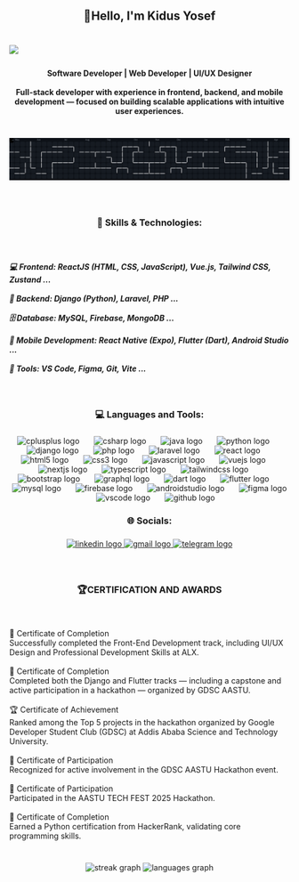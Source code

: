 <br clear="both">

<h2 align="center">👋Hello, I'm Kidus Yosef</h2>

###

<br clear="both">

<div align="left">
  <img src="https://visitor-badge.laobi.icu/badge?page_id=kid-yP.kid-yP&"  />
</div>

###

<h4 align="center">Software Developer | Web Developer | UI/UX Designer<br><br>Full-stack developer with experience in frontend, backend, and mobile development — focused on building scalable applications with intuitive user experiences.</h4>


###

<br clear="both">

<picture>
    <img alt="pacman contribution graph" src="workflows/pacman.svg">
</picture>

###

<br clear="both">

<h3 align="center">🌟 Skills & Technologies:</h3>

###

<br clear="both">

<h5 align="left">💻 Frontend: ReactJS (HTML, CSS, JavaScript), Vue.js, Tailwind CSS, Zustand ...<br><br>🧠 Backend: Django (Python), Laravel, PHP ... <br><br>🗄️ Database: MySQL, Firebase, MongoDB  ...<br><br>📱 Mobile Development: React Native (Expo), Flutter (Dart), Android Studio  ...<br><br>🧰 Tools: VS Code, Figma, Git, Vite  ...</h5>

###

<br clear="both">

<h3 align="center">💻 Languages and Tools:</h3>

###

<div align="center">
  <img src="https://cdn.jsdelivr.net/gh/devicons/devicon/icons/cplusplus/cplusplus-original.svg" height="32" alt="cplusplus logo"  />
  <img width="18" />
  <img src="https://skillicons.dev/icons?i=cs" height="32" alt="csharp logo"  />
  <img width="18" />
  <img src="https://cdn.jsdelivr.net/gh/devicons/devicon/icons/java/java-original.svg" height="32" alt="java logo"  />
  <img width="18" />
  <img src="https://cdn.jsdelivr.net/gh/devicons/devicon/icons/python/python-original.svg" height="32" alt="python logo"  />
  <img width="18" />
  <img src="https://skillicons.dev/icons?i=django" height="32" alt="django logo"  />
  <img width="18" />
  <img src="https://cdn.jsdelivr.net/gh/devicons/devicon/icons/php/php-original.svg" height="32" alt="php logo"  />
  <img width="18" />
  <img src="https://cdn.simpleicons.org/laravel/FF2D20" height="32" alt="laravel logo"  />
  <img width="18" />
  <img src="https://cdn.jsdelivr.net/gh/devicons/devicon/icons/react/react-original.svg" height="32" alt="react logo"  />
  <img width="18" />
  <img src="https://cdn.jsdelivr.net/gh/devicons/devicon/icons/html5/html5-original.svg" height="32" alt="html5 logo"  />
  <img width="18" />
  <img src="https://cdn.jsdelivr.net/gh/devicons/devicon/icons/css3/css3-original.svg" height="32" alt="css3 logo"  />
  <img width="18" />
  <img src="https://cdn.jsdelivr.net/gh/devicons/devicon/icons/javascript/javascript-original.svg" height="32" alt="javascript logo"  />
  <img width="18" />
  <img src="https://cdn.jsdelivr.net/gh/devicons/devicon/icons/vuejs/vuejs-original.svg" height="32" alt="vuejs logo"  />
  <img width="18" />
  <img src="https://cdn.jsdelivr.net/gh/devicons/devicon/icons/nextjs/nextjs-original.svg" height="32" alt="nextjs logo"  />
  <img width="18" />
  <img src="https://cdn.jsdelivr.net/gh/devicons/devicon/icons/typescript/typescript-original.svg" height="32" alt="typescript logo"  />
  <img width="18" />
  <img src="https://cdn.simpleicons.org/tailwindcss/06B6D4" height="32" alt="tailwindcss logo"  />
  <img width="18" />
  <img src="https://cdn.jsdelivr.net/gh/devicons/devicon/icons/bootstrap/bootstrap-original.svg" height="32" alt="bootstrap logo"  />
  <img width="18" />
  <img src="https://cdn.jsdelivr.net/gh/devicons/devicon/icons/graphql/graphql-plain.svg" height="32" alt="graphql logo"  />
  <img width="18" />
  <img src="https://cdn.jsdelivr.net/gh/devicons/devicon/icons/dart/dart-original.svg" height="32" alt="dart logo"  />
  <img width="18" />
  <img src="https://cdn.jsdelivr.net/gh/devicons/devicon/icons/flutter/flutter-original.svg" height="32" alt="flutter logo"  />
  <img width="18" />
  <img src="https://cdn.jsdelivr.net/gh/devicons/devicon/icons/mysql/mysql-original.svg" height="32" alt="mysql logo"  />
  <img width="18" />
  <img src="https://cdn.simpleicons.org/firebase/FFCA28" height="32" alt="firebase logo"  />
  <img width="18" />
  <img src="https://cdn.jsdelivr.net/gh/devicons/devicon/icons/androidstudio/androidstudio-original.svg" height="32" alt="androidstudio logo"  />
  <img width="18" />
  <img src="https://cdn.jsdelivr.net/gh/devicons/devicon/icons/figma/figma-original.svg" height="32" alt="figma logo"  />
  <img width="18" />
  <img src="https://cdn.jsdelivr.net/gh/devicons/devicon/icons/vscode/vscode-original.svg" height="32" alt="vscode logo"  />
  <img width="18" />
  <img src="https://skillicons.dev/icons?i=github" height="32" alt="github logo"  />
</div>

###

<h3 align="center">🌐 Socials:</h3>

###

<div align="center">
  <a href="https://www.linkedin.com/in/kidus-yosef-139a32302/" target="_blank">
    <img src="https://raw.githubusercontent.com/maurodesouza/profile-readme-generator/master/src/assets/icons/social/linkedin/default.svg" width="42" height="30" alt="linkedin logo"  />
  </a>
  <a href="kidusmekuria11@gmail.com" target="_blank">
    <img src="https://raw.githubusercontent.com/maurodesouza/profile-readme-generator/master/src/assets/icons/social/gmail/default.svg" width="42" height="30" alt="gmail logo"  />
  </a>
  <a href="@Butchu1" target="_blank">
    <img src="https://raw.githubusercontent.com/maurodesouza/profile-readme-generator/master/src/assets/icons/social/telegram/default.svg" width="42" height="30" alt="telegram logo"  />
  </a>
</div>

###

<br clear="both">

<h3 align="center">🏆CERTIFICATION AND AWARDS</h3>

###

<br clear="both">

<p align="left">📜 Certificate of Completion  <br>Successfully completed the Front-End Development track, including UI/UX Design and Professional Development Skills at ALX.<br><br>🧰 Certificate of Completion  <br>Completed both the Django and Flutter tracks — including a capstone and active participation in a hackathon — organized by GDSC AASTU.<br><br>🏆 Certificate of Achievement  <br>Ranked among the Top 5 projects in the hackathon organized by Google Developer Student Club (GDSC) at Addis Ababa Science and Technology University.<br><br>🤝 Certificate of Participation  <br>Recognized for active involvement in the GDSC AASTU Hackathon event.<br><br>🎉 Certificate of Participation  <br>Participated in the AASTU TECH FEST 2025 Hackathon.<br><br>🐍 Certificate of Completion  <br>Earned a Python certification from HackerRank, validating core programming skills.</p>

###

<br clear="both">

<div align="center">
  <img src="https://streak-stats.demolab.com?user=kid-yP&locale=en&mode=daily&theme=radical&hide_border=false&border_radius=5&order=3" height="150" alt="streak graph"  />
  <img src="https://github-readme-stats.vercel.app/api/top-langs?username=kid-yP&locale=en&hide_title=false&layout=compact&card_width=320&langs_count=8&theme=radical&hide_border=false&order=2" height="170" alt="languages graph"  />
</div>

###
